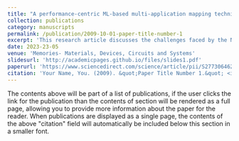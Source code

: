 ```yaml
---
title: "A performance-centric ML-based multi-application mapping technique for regular Network-on-Chip"
collection: publications
category: manuscripts
permalink: /publication/2009-10-01-paper-title-number-1
excerpt: 'This research article discusses the challenges faced by the Network-on-Chip (NoC) architecture due to increased integration density and proposes a novel fault-tolerant multi-application mapping approach called ”FANC.” The approach is based on Machine Learning (ML) and can provide solutions for unseen graphs and topologies without prior training. The proposed technique uses an ML-based model to extract relevant information from the search data and incorporate it into the search process. This results in a more robust model with a higher convergence rate and solution quality. The approach is evaluated using a variety of simulation parameters, such as communication cost, network latency, throughput, and power usage. Static simulations are performed in a Python programming environment, while dynamic simulations are performed with a SystemC-based cycle-accurate NoC simulator and the Orion2.0 Power tool. The results show that FANC reduces communication costs by 266%. It also improves network latency by 9%, throughput by 1%, and power consumption by 7%. The approach also simplifies and minimizes the search area in the design exploration process and can be used as an auxiliary component for other optimization algorithms.'
date: 2023-23-05
venue: 'Memories- Materials, Devices, Circuits and Systems'
slidesurl: 'http://academicpages.github.io/files/slides1.pdf'
paperurl: 'https://www.sciencedirect.com/science/article/pii/S2773064623000361'
citation: 'Your Name, You. (2009). &quot;Paper Title Number 1.&quot; <i>Journal 1</i>. 1(1).'
---
```


The contents above will be part of a list of publications, if the user clicks the link for the publication than the contents of section will be rendered as a full page, allowing you to provide more information about the paper for the reader. When publications are displayed as a single page, the contents of the above "citation" field will automatically be included below this section in a smaller font.
